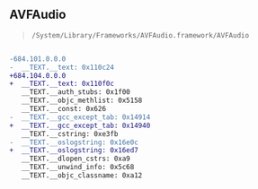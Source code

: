 ## AVFAudio

> `/System/Library/Frameworks/AVFAudio.framework/AVFAudio`

```diff

-684.101.0.0.0
-  __TEXT.__text: 0x110c24
+684.104.0.0.0
+  __TEXT.__text: 0x110f0c
   __TEXT.__auth_stubs: 0x1f00
   __TEXT.__objc_methlist: 0x5158
   __TEXT.__const: 0x626
-  __TEXT.__gcc_except_tab: 0x14914
+  __TEXT.__gcc_except_tab: 0x14940
   __TEXT.__cstring: 0xe3fb
-  __TEXT.__oslogstring: 0x16e0c
+  __TEXT.__oslogstring: 0x16ed7
   __TEXT.__dlopen_cstrs: 0xa9
   __TEXT.__unwind_info: 0x5c68
   __TEXT.__objc_classname: 0xa12

```
